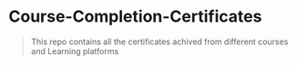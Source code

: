 # Course-Completion-Certificates
>This repo contains all the certificates achived from different courses and Learning platforms
